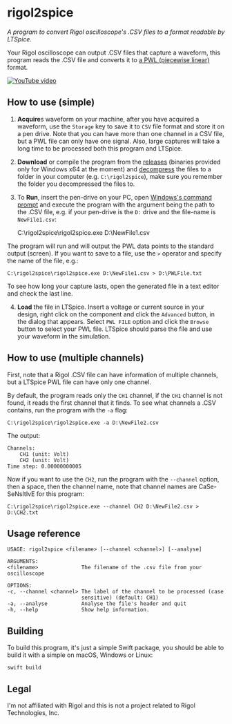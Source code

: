 # rigol2spice

*A program to convert Rigol oscilloscope's .CSV files to a format readable by LTSpice.*

Your Rigol oscilloscope can output .CSV files that capture a waveform, this program reads the .CSV file and converts it to [a PWL (piecewise linear)](https://www.analog.com/en/technical-articles/ltspice-importing-exporting-pwl-data.html) format.

[![YouTube video](https://img.youtube.com/vi/LTEc7fjmXSg/0.jpg)](https://www.youtube.com/watch?v=LTEc7fjmXSg)
## How to use (simple) 

1. **Acquire**s waveform on your machine, after you have acquired a waveform, use the `Storage` key to save it to `CSV` file format and store it on a pen drive. Note that you can have more than one channel in a CSV file, but a PWL file can only have one signal. Also, large captures will take a long time to be processed both this program and LTSpice.

2. **Download** or compile the program from the [releases](https://github.com/RuiCarneiro/rigol2spice/releases) (binaries provided only for Windows x64 at the moment) and [decompress](https://www.7-zip.org) the files to a folder in your computer (e.g. `C:\rigol2spice`), make sure you remember the folder you decompressed the files to.

3. To **Run**, insert the pen-drive on your PC, open [Windows's command prompt](https://www.lifewire.com/how-to-open-command-prompt-2618089) and execute the program with the argument being the path to the .CSV file, e.g. if your pen-drive is the `D:` drive and the file-name is `NewFile1.csv`:

    C:\rigol2spice\rigol2spice.exe D:\NewFile1.csv

The program will run and will output the PWL data points to the standard output (screen). If you want to save to a file, use the ` > ` operator and specify the name of the file, e.g.:

    C:\rigol2spice\rigol2spice.exe D:\NewFile1.csv > D:\PWLFile.txt

To see how long your capture lasts, open the generated file in a text editor and check the last line.

4. **Load** the file in LTSpice. Insert a voltage or current source in your design, right click on the component and click the `Advanced` button, in the dialog that appears. Select `PWL FILE` option and click the `Browse` button to select your PWL file. LTSpice should parse the file and use your waveform in the simulation.

## How to use (multiple channels)

First, note that a Rigol .CSV file can have information of multiple channels, but a LTSpice PWL file can have only one channel.

By default, the program reads only the `CH1` channel, if the `CH1` channel is not found, it reads the first channel that it finds. To see what channels a .CSV contains, run the program with the `-a` flag:

    C:\rigol2spice\rigol2spice.exe -a D:\NewFile2.csv

The output:

    Channels:
        CH1 (unit: Volt)
        CH2 (unit: Volt)
    Time step: 0.00000000005

Now if you want to use the `CH2`, run the program with the `--channel` option, then a space, then the channel name, note that channel names are CaSe-SeNsItIvE for this program:

    C:\rigol2spice\rigol2spice.exe --channel CH2 D:\NewFile2.csv > D:\CH2.txt

## Usage reference

    USAGE: rigol2spice <filename> [--channel <channel>] [--analyse]

    ARGUMENTS:
    <filename>              The filename of the .csv file from your oscilloscope

    OPTIONS:
    -c, --channel <channel> The label of the channel to be processed (case
                            sensitive) (default: CH1)
    -a, --analyse           Analyse the file's header and quit
    -h, --help              Show help information.


## Building

To build this program, it's just a simple Swift package, you should be able to build it with a simple on macOS, Windows or Linux:

    swift build

## Legal

I'm not affiliated with Rigol and this is not a project related to Rigol Technologies, Inc.
